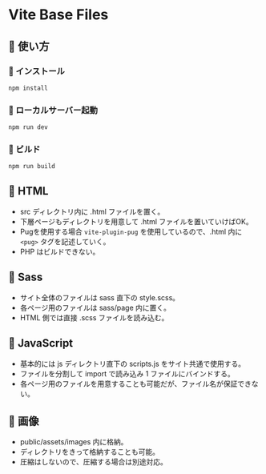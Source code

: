 # Vite Base Files

## 🔴 使い方

### 🔸 インストール

``` txt
npm install
```

### 🔸 ローカルサーバー起動

``` txt
npm run dev
```

### 🔸 ビルド

``` txt
npm run build
```


## 🔴 HTML

* src ディレクトリ内に .html ファイルを置く。
* 下層ページもディレクトリを用意して .html ファイルを置いていけばOK。
* Pugを使用する場合 `vite-plugin-pug` を使用しているので、.html 内に `<pug>` タグを記述していく。
* PHP はビルドできない。

## 🔴 Sass

* サイト全体のファイルは sass 直下の style.scss。
* 各ページ用のファイルは sass/page 内に置く。
* HTML 側では直接 .scss ファイルを読み込む。

## 🔴 JavaScript

* 基本的には js ディレクトリ直下の scripts.js をサイト共通で使用する。
* ファイルを分割して import で読み込み 1 ファイルにバインドする。
* 各ページ用のファイルを用意することも可能だが、ファイル名が保証できない。

## 🔴 画像

* public/assets/images 内に格納。
* ディレクトリをきって格納することも可能。
* 圧縮はしないので、圧縮する場合は別途対応。
